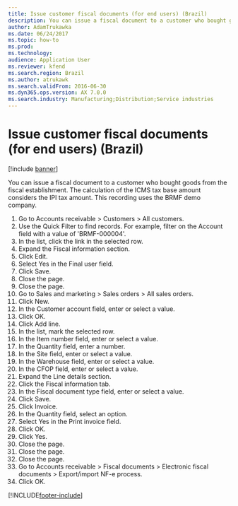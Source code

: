 ```yaml
---
title: Issue customer fiscal documents (for end users) (Brazil)
description: You can issue a fiscal document to a customer who bought goods from the fiscal establishment.
author: AdamTrukawka
ms.date: 06/24/2017
ms.topic: how-to
ms.prod: 
ms.technology: 
audience: Application User
ms.reviewer: kfend
ms.search.region: Brazil
ms.author: atrukawk
ms.search.validFrom: 2016-06-30
ms.dyn365.ops.version: AX 7.0.0
ms.search.industry: Manufacturing;Distribution;Service industries
---
```

# Issue customer fiscal documents (for end users) (Brazil)

[!include [banner](../../includes/banner.md)]

You can issue a fiscal document to a customer who bought goods from the fiscal establishment. The calculation of the ICMS tax base amount considers the IPI tax amount. This recording uses the BRMF demo company.

1. Go to Accounts receivable > Customers > All customers.
2. Use the Quick Filter to find records. For example, filter on the Account field with a value of 'BRMF-000004'.
3. In the list, click the link in the selected row.
4. Expand the Fiscal information section.
5. Click Edit.
6. Select Yes in the Final user field.
7. Click Save.
8. Close the page.
9. Close the page.
10. Go to Sales and marketing > Sales orders > All sales orders.
11. Click New.
12. In the Customer account field, enter or select a value.
13. Click OK.
14. Click Add line.
15. In the list, mark the selected row.
16. In the Item number field, enter or select a value.
17. In the Quantity field, enter a number.
18. In the Site field, enter or select a value.
19. In the Warehouse field, enter or select a value.
20. In the CFOP field, enter or select a value.
21. Expand the Line details section.
22. Click the Fiscal information tab.
23. In the Fiscal document type field, enter or select a value.
24. Click Save.
25. Click Invoice.
26. In the Quantity field, select an option.
27. Select Yes in the Print invoice field.
28. Click OK.
29. Click Yes.
30. Close the page.
31. Close the page.
32. Close the page.
33. Go to Accounts receivable > Fiscal documents > Electronic fiscal documents > Export/import NF-e process.
34. Click OK.



[!INCLUDE[footer-include](../../../includes/footer-banner.md)]
